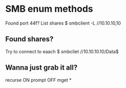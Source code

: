 # SMB enum methods
Found port 44f? List shares
$ smbclient -L //10.10.10,10

## Found shares? 
Try to connect to eaach
$ smbcliet //10.10.10.10/Data$

## Wanna just grab it all?
recurse ON
prompt OFF
mget *

